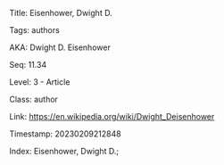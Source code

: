 Title:  Eisenhower, Dwight D.

Tags:   authors

AKA:    Dwight D. Eisenhower

Seq:    11.34

Level:  3 - Article

Class:  author

Link:   https://en.wikipedia.org/wiki/Dwight_Deisenhower

Timestamp: 20230209212848

Index:  Eisenhower, Dwight D.; 
